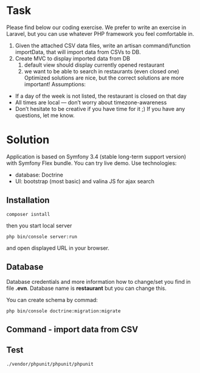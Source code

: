 # Task

Please find below our coding exercise.  We prefer to write an exercise in Laravel, but you can use whatever PHP framework you feel comfortable in. 
1. Given the attached CSV data files, write an artisan command/function importData, that will import data from CSVs to DB.
2. Create MVC to display imported data from DB
	1. default view should display currently opened restaurant 
	2. we want to be able to search in restaurants (even closed one)
Optimized solutions are nice, but the correct solutions are more important!
Assumptions:
* If a day of the week is not listed, the restaurant is closed on that day
* All times are local — don’t worry about timezone-awareness
* Don’t hesitate to be creative if you have time for it ;)
If you have any questions, let me know. 


# Solution
Application is based on Symfony 3.4 (stable long-term support version) with Symfony Flex bundle. You can try live demo. Use technologies:
* database: Doctrine
* UI: bootstrap (most basic) and valina JS for ajax search

## Installation
```
composer isntall
```
then you start local server

```
php bin/console server:run
```

and open displayed URL in your browser.
 
## Database
Database credentials and more information how to change/set you find in file **.evn**. Database name is **restaurant** but you can change this.

You can create schema by commad:
```
php bin/console doctrine:migration:migrate
```

## Command - import data from CSV

## Test

```
./vendor/phpunit/phpunit/phpunit
```